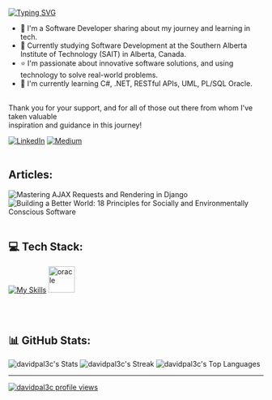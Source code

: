 [![Typing SVG](https://readme-typing-svg.demolab.com?font=Fira+Code&weight=500&size=23&pause=1000&color=827CFFFF&random=false&width=447&lines=Hi!+I'm+David;Welcome+to+my+GitHub+profile!;Feel+free+to+browse+around+%3DD)](https://git.io/typing-svg)
<ul>
<li>🔭 I'm a Software Developer sharing about my journey and learning in tech.</li>
<li>🏫 Currently studying Software Development at the Southern Alberta Institute of Technology (SAIT) in Alberta, Canada.</li>
<li>⭐ I'm passionate about innovative software solutions, and using technology to solve real-world problems.</li>
<li>🌱 I'm currently learning C#, .NET, RESTful APIs, UML, PL/SQL Oracle.</li>
</ul>
<br>Thank you for your support, and for all of those out there from whom I've taken valuable<br>inspiration and guidance in this journey! <br>
 
[![LinkedIn](https://img.shields.io/badge/LinkedIn-%230077B5.svg?logo=linkedin&logoColor=white)](https://www.linkedin.com/in/david-palacios-9077a2223/)
[![Medium](https://img.shields.io/badge/Medium-12100E?style=for-the-badge&logo=medium&logoColor=white)](https://medium.com/@davidpal3c)
<br><br>
## Articles:

![Mastering AJAX Requests and Rendering in Django](https://awstip.com/mastering-ajax-requests-and-rendering-in-django-3a0498c9fdfa) <br>
![Building a Better World: 18 Principles for Socially and Environmentally Conscious Software](https://medium.com/@davidpal3c/building-a-better-world-18-principles-for-socially-and-environmentally-conscious-software-d9b989ca6ee1)
<br><br>

## 💻 Tech Stack:

[![My Skills](https://skillicons.dev/icons?i=py,django,cs,dotnet,mysql,postgres,git,linux,js,html,css,bootstrap,figma&perline=27)](https://skillicons.dev) <img src="https://user-images.githubusercontent.com/25181517/117208736-bdedc080-adf5-11eb-912f-61c7d43705f6.png" alt="oracle" width="52" height="52"/>




<!-- 
<img src="https://cdn.jsdelivr.net/gh/devicons/devicon@latest/icons/react/react-original.svg" alt="react" width="43" height="40"><img src="https://cdn.jsdelivr.net/gh/devicons/devicon@latest/icons/vitejs/vitejs-original.svg" alt="vite" width="43" height="40"><img src="https://cdn.jsdelivr.net/gh/devicons/devicon@latest/icons/npm/npm-original-wordmark.svg" alt="npm" width="43" height="40"><img src="https://cdn.jsdelivr.net/gh/devicons/devicon@latest/icons/nodejs/nodejs-original-wordmark.svg" alt="nodejs" width="43" height="40"><img src="https://user-images.githubusercontent.com/25181517/117207330-263ba280-adf4-11eb-9b97-0ac5b40bc3be.png" alt="docker" width="43" height="40">
-->

<br><br>
## 📊 GitHub Stats:
![davidpal3c's Stats](https://github-readme-stats.vercel.app/api?username=davidpal3c&theme=nightowl&show_icons=true&hide_border=true&count_private=true)
![davidpal3c's Streak](https://github-readme-streak-stats.herokuapp.com/?user=davidpal3c&theme=nightowl&hide_border=true)
![davidpal3c's Top Languages](https://github-readme-stats.vercel.app/api/top-langs/?username=davidpal3c&theme=nightowl&show_icons=true&hide_border=true&layout=compact)

---
[![davidpal3c profile views](https://u8views.com/api/v1/github/profiles/125712186/views/day-week-month-total-count.svg)](https://u8views.com/github/davidpal3c)
  

